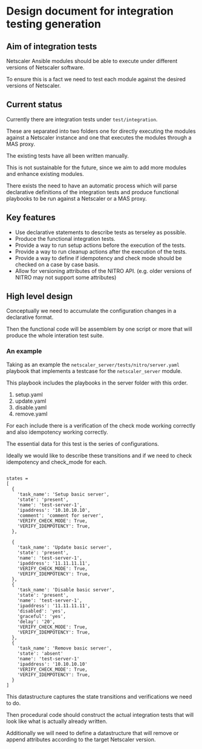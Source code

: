 # Design document for integration testing generation

## Aim of integration tests

Netscaler Ansible modules should be able to execute under different
versions of Netscaler software.

To ensure this is a fact we need to test each module against the
desired versions of Netscaler.

## Current status

Currently there are integration tests under `test/integration`.

These are separated into two folders one for directly executing
the modules against a Netscaler instance and one that executes the
modules through a MAS proxy.

The existing tests have all been written manually.

This is not sustainable for the future, since we aim to add more modules
and enhance existing modules.

There exists the need to have an automatic process which will parse
declarative definitions of the integration tests and produce functional
playbooks to be run against a Netscaler or a MAS proxy.

## Key features

* Use declarative statements to describe tests as terseley as possible.
* Produce the functional integration tests.
* Provide a way to run setup actions before the execution of the tests.
* Provide a way to run cleanup actions after the execution of the tests.
* Provide a way to define if idempotency and check mode should be checked on a case by case basis.
* Allow for versioning attributes of the NITRO API. (e.g. older versions of NITRO may not support some attributes)


## High level design

Conceptually we need to accumulate the configuration changes in a declarative format.

Then the functional code will be assemblem by one script or more that will produce the whole
interation test suite.

### An example

Taking as an example the `netscaler_server/tests/nitro/server.yaml` playbook that implements
a testcase for the `netscaler_server` module.

This playbook includes the playbooks in the server folder with this order.
1. setup.yaml
2. update.yaml
3. disable.yaml
4. remove.yaml

For each include there is a verification of the check mode working correctly
and also idempotency working correctly.

The essential data for this test is the series of configurations.

Ideally we would like to describe these transitions and if we need to check
idempotency and check\_mode for each.

```

states = 
[
  {
    'task_name': 'Setup basic server',
    'state': 'present',
    'name': 'test-server-1',
    'ipaddress': '10.10.10.10',
    'comment': 'comment for server',
    'VERIFY_CHECK_MODE': True,
    'VERIFY_IDEMPOTENCY': True,
  },

  {
    'task_name': 'Update basic server',
    'state': 'present',
    'name': 'test-server-1',
    'ipaddress': '11.11.11.11',
    'VERIFY_CHECK_MODE': True,
    'VERIFY_IDEMPOTENCY': True,
  },
  {
    'task_name': 'Disable basic server',
    'state': 'present',
    'name': 'test-server-1',
    'ipaddress': '11.11.11.11',
    'disabled': 'yes',
    'graceful': 'yes',
    'delay': '20',
    'VERIFY_CHECK_MODE': True,
    'VERIFY_IDEMPOTENCY': True,
  },
  {
    'task_name': 'Remove basic server',
    'state': 'absent'
    'name': 'test-server-1'
    'ipaddress': '10.10.10.10'
    'VERIFY_CHECK_MODE': True,
    'VERIFY_IDEMPOTENCY': True,
  }
]
```
This datastructure captures the state transitions and
verifications we need to do.

Then procedural code should construct the actual integration tests
that will look like what is actually already written.

Additionally we will need to define a datastructure that will
remove or append attributes according to the target Netscaler version.
